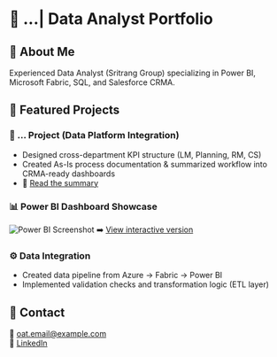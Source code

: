 # 🌟 ...| Data Analyst Portfolio

## 🔹 About Me
Experienced Data Analyst (Sritrang Group) specializing in Power BI, Microsoft Fabric, SQL, and Salesforce CRMA.

## 🔹 Featured Projects
### 🧭 ... Project (Data Platform Integration)
- Designed cross-department KPI structure (LM, Planning, RM, CS)
- Created As-Is process documentation & summarized workflow into CRMA-ready dashboards  
- 📄 [Read the summary](link-to-your-file)

### 📊 Power BI Dashboard Showcase
![Power BI Screenshot](images/dashboard_sample.png)
➡️ [View interactive version](https://app.powerbi.com/view?r=EXAMPLELINK)

### ⚙️ Data Integration
- Created data pipeline from Azure → Fabric → Power BI
- Implemented validation checks and transformation logic (ETL layer)

## 🔹 Contact
📧 oat.email@example.com  
🔗 [LinkedIn](https://linkedin.com/in/chaipat)  
